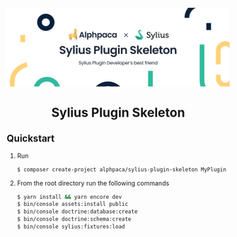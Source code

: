 <p align="center">
    <a href="https://alphpaca.io" target="_blank">
        <img src="https://github.com/alphpaca/.github/blob/main/banners/sylius-plugin-skeleton.png?raw=true" />
    </a>
</p>

<h1 align="center">Sylius Plugin Skeleton</h1>


## Quickstart

1. Run
    ```bash
    $ composer create-project alphpaca/sylius-plugin-skeleton MyPlugin
    ```
2. From the root directory run the following commands
    ```bash
    $ yarn install && yarn encore dev
    $ bin/console assets:install public
    $ bin/console doctrine:database:create
    $ bin/console doctrine:schema:create
    $ bin/console sylius:fixtures:load
    ```
